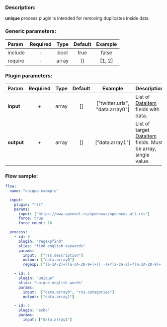 ### Description:

**unique** process plugin is intended for removing duplicates inside data.


### Generic parameters:

| Param   | Required | Type  | Default | Example |
|:--------|:--------:|:-----:|:-------:|:-------:|
| include |    -     | bool  |  true   |  false  |
| require |    -     | array |   []    | [1, 2]  |


### Plugin parameters:

| Param      | Required | Type  | Default |             Example             | Description                                                                      |
|:-----------|:--------:|:-----:|:-------:|:-------------------------------:|:---------------------------------------------------------------------------------|
| **input**  |    +     | array |   []    | ["twitter.urls", "data.array0"] | List of [DataItem](../../concept.md) fields with data.                           |
| **output** |    +     | array |   []    |         ["data.array1"]         | List of target [DataItem](../../concept.md) fields. Must be array, single value. |

### Flow sample:

```yaml
flow:
  name: "unique-example"

  input:
    plugin: "rss"
    params:
      input: ["https://www.opennet.ru/opennews/opennews_all.rss"]
      force: true
      force_count: 10

  process:
    - id: 0
      plugin: "regexpfind"
      alias: "find english keywords"
      params:
        input:  ["rss.description"]
        output: ["data.array0"]
        regexp: ["[a-zA-Z]+?[a-zA-Z0-9+]+([ -]+?[a-zA-Z]+?[a-zA-Z0-9]+)?"]

    - id: 1
      plugin: "unique"
      alias: "unique english words"
      params:
        input:  ["data.array0", "rss.categories"]
        output: ["data.array1"]

    - id: 2
      plugin: "echo"
      params:
        input: ["data.array1"]
```

